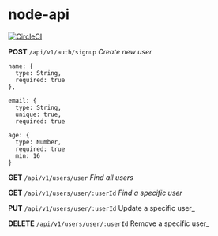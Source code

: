 # node-api

[![CircleCI](https://circleci.com/gh/stefanmiodrag/node-api.svg?style=svg)](https://circleci.com/gh/stefanmiodrag/node-api)


**POST** `/api/v1/auth/signup` _Create new user_

```
name: {
  type: String,
  required: true
},
 
email: {
  type: String,
  unique: true,
  required: true

age: {
  type: Number,
  required: true
  min: 16
}
```

**GET** `/api/v1/users/user` _Find all users_


**GET** `/api/v1/users/user/:userId` _Find a specific user_


**PUT** `/api/v1/users/user/:userId` Update a specific user_


**DELETE** `/api/v1/users/user/:userId` Remove a specific user_
